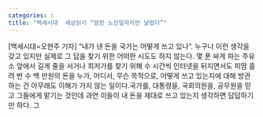 ```yaml
---
categories: c
title: "백세시대  세상읽기 “엄한 노인일자리만 날렸다”"
---
```

[백세시대=오현주 기자] “내가 낸 돈을 국가는 어떻게 쓰고 있나”. 누구나 이런 생각을 갖고 있지만 실제로 그 답을 찾기 위한 어떠한 시도도 하지 않는다. 몇 푼 싸게 파는 주유소 앞에서 길게 줄을 서거나 최저가를 찾기 위해 수 시간씩 인터넷을 뒤지면서도 피땀 흘려 번 수 백 만원의 돈을 누가, 어디서, 무슨 목적으로, 어떻게 쓰고 있는지에 대해 방관하는 건 아무래도 이해가 가지 않는 일이다.국가를, 대통령을, 국회의원을, 공무원을 믿고 그들에게 맡기는 것인데 과연 이들이 내 돈을 제대로 쓰고 있는지 생각하면 답답하기만 하다. 그